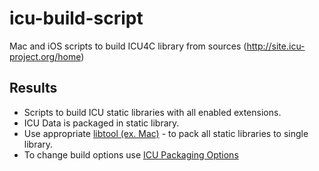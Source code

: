 # icu-build-script
Mac and iOS scripts to build ICU4C library from sources (http://site.icu-project.org/home)

## Results
- Scripts to build ICU static libraries with all enabled extensions. 
- ICU Data is packaged in static library.
- Use appropriate [libtool (ex. Mac)](https://github.com/yuryybk/icu-build-script/blob/master/build/mac/libtool.sh) - to pack all static libraries to single library.
- To change build options use [ICU Packaging Options](http://userguide.icu-project.org/packaging)
